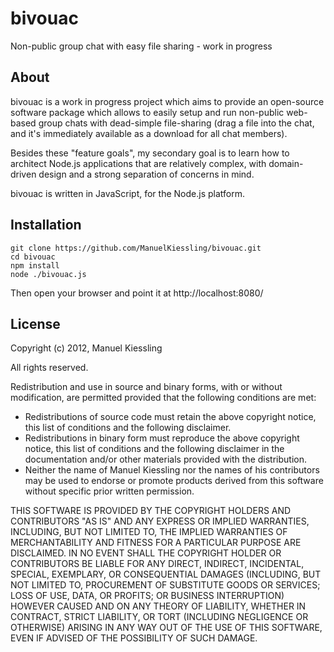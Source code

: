 # bivouac
Non-public group chat with easy file sharing - work in progress


## About

bivouac is a work in progress project which aims to provide an open-source
software package which allows to easily setup and run non-public web-based
group chats with dead-simple file-sharing (drag a file into the chat, and
it's immediately available as a download for all chat members).

Besides these "feature goals", my secondary goal is to learn how to architect
Node.js applications that are relatively complex, with domain-driven design
and a strong separation of concerns in mind.

bivouac is written in JavaScript, for the Node.js platform.

## Installation

    git clone https://github.com/ManuelKiessling/bivouac.git
    cd bivouac
    npm install
    node ./bivouac.js

Then open your browser and point it at http://localhost:8080/

## License

Copyright (c) 2012, Manuel Kiessling

All rights reserved.

Redistribution and use in source and binary forms, with or without
modification, are permitted provided that the following conditions are met:

- Redistributions of source code must retain the above copyright notice, this
  list of conditions and the following disclaimer.
- Redistributions in binary form must reproduce the above copyright notice,
  this list of conditions and the following disclaimer in the documentation
  and/or other materials provided with the distribution.
- Neither the name of Manuel Kiessling nor the names of his contributors may
  be used to endorse or promote products derived from this software without
  specific prior written permission.

THIS SOFTWARE IS PROVIDED BY THE COPYRIGHT HOLDERS AND CONTRIBUTORS "AS IS" AND
ANY EXPRESS OR IMPLIED WARRANTIES, INCLUDING, BUT NOT LIMITED TO, THE IMPLIED
WARRANTIES OF MERCHANTABILITY AND FITNESS FOR A PARTICULAR PURPOSE ARE
DISCLAIMED. IN NO EVENT SHALL THE COPYRIGHT HOLDER OR CONTRIBUTORS BE LIABLE
FOR ANY DIRECT, INDIRECT, INCIDENTAL, SPECIAL, EXEMPLARY, OR CONSEQUENTIAL
DAMAGES (INCLUDING, BUT NOT LIMITED TO, PROCUREMENT OF SUBSTITUTE GOODS OR
SERVICES; LOSS OF USE, DATA, OR PROFITS; OR BUSINESS INTERRUPTION) HOWEVER
CAUSED AND ON ANY THEORY OF LIABILITY, WHETHER IN CONTRACT, STRICT LIABILITY,
OR TORT (INCLUDING NEGLIGENCE OR OTHERWISE) ARISING IN ANY WAY OUT OF THE USE
OF THIS SOFTWARE, EVEN IF ADVISED OF THE POSSIBILITY OF SUCH DAMAGE.
